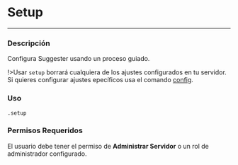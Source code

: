 # Setup
---
### Descripción
Configura Suggester usando un proceso guiado.

!>Usar `setup` borrará cualquiera de los ajustes configurados en tu servidor. Si quieres configurar ajustes epecíficos usa el comando [config](es/admin/config.md).

### Uso
```
.setup
```
### Permisos Requeridos
El usuario debe tener el permiso de **Administrar Servidor** o un rol de administrador configurado.
